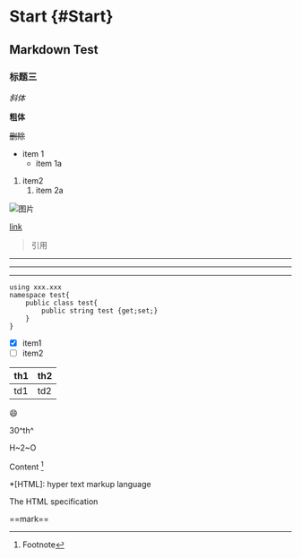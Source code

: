 # Start {#Start}
## Markdown Test
### 标题三

*斜体*

**粗体**

~~删除~~

* item 1
    * item 1a

1. item2
    1. item 2a

![图片](https://avatars0.githubusercontent.com/u/23116409?s=460&v=4)

[link](http://github.com)
> 引用

---
***
___

```CSharp {.line-numbers}
using xxx.xxx
namespace test{
    public class test{
        public string test {get;set;}
    }
}
```
- [x] item1
- [ ] item2

th1 | th2
--- | ---
td1 | td2

:smile:

30^th^

H~2~O

Content [^1]
[^1]: Footnote

*[HTML]: hyper text markup language

The HTML specification

==mark==

